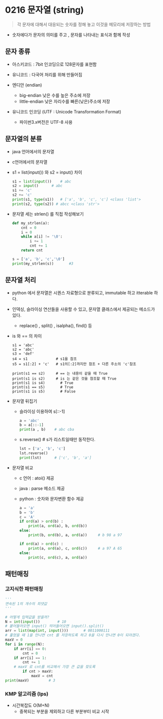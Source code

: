# 0216 문자열 (string)

> 각 문자에 대해서 대응되는 숫자를 정해 놓고 이것을 메모리에 저장하는 방법

- 숫자에다가 문자의 의미를 주고 , 문자를 나타내는 표식과 함께 작성

## 문자 종류

- 아스키코드 : 7bit 인코딩으로 128문자를 표현함

- 유니코드 : 다국어 처리를 위해 만들어짐

- 엔디안 (endian)
  - big-endian 낮은 수를 높은 주소에 저장
  - little-endian 낮은 자리수를 빠른(낮은)주소에 저장

- 유니코드 인코딩 (UTF : Unicode Transformation Format)

  - 파이썬3.x버전은 UTF-8 사용

  

## 문자열의 분류

- java 언어에서의 문자열

- c언어에서의 문자열

- s1 = list(input()) 와 s2 = input() 차이

  ```python
  s1 = list(input()) 	# abc
  s2 = input()		# abc
  s1 += 'c'
  s2 += 'c'
  print(s1, type(s1))	# ['a', 'b', 'c', 'c'] <class 'list'>
  print(s2, type(s2)) # abcc <class 'str'>
  ```


  

- 문자열 세는 strlen() 를 직접 작성해보기

  ```python
  def my_strlen(a):
      cnt = 0
      i = 0
      while a[i] != '\0':
          i += 1
          cnt += 1
      return cnt
  
  s = ['a', 'b', 'c','\0']
  print(my_strlen(s))		#3
  ```



## 문자열 처리

- python 에서 문자열은 시퀀스 자료형으로 분류되고, immutable 하고 itterable 하다.
- 인덱싱, 슬라이싱 연산들을 사용할 수 있고, 문자열 클래스에서 제공되는 메소드가 있다.
  - replace() , split() , isalpha(), find() 등

- is 와 == 의 차이

  ```pyhton
  s1 = 'abc'
  s2 = 'abc'
  s3 = 'def'
  s4 = s1             # s1을 참조
  s5 = s1[:2] + 'c'   # s1의[:2]까지만 참조 + 다른 주소의 'c'참조
  
  print(s1 == s2)     # == 는 내용이 같을 때 True
  print(s1 is s2)     # is 는 같은 것을 참조할 때 True
  print(s1 is s4)		# True
  print(s1 == s5)		# True
  print(s1 is s5)		# False
  ```

- 문자열 뒤집기

  - 슬라이싱 이용하여 s[::-1]

    ```python
    a = 'abc'
    b = a[::-1]
    print(a , b)	# abc cba
    ```

  - s.reverse() # s가 리스트일때만 동작한다.

    ```python
    lst = ['a', 'b', 'c']
    lst.reverse()
    print(lst)		# ['c', 'b', 'a']
    ```

- 문자열 비교

  - c 언어 : atoi() 제공

  - java : parse 메소드 제공

  - python : 숫자와 문자변환 함수 제공

    ```python
    a = 'a'
    b = 'b'
    c = 'A'
    if ord(a) > ord(b) :
        print(a, ord(a), b, ord(b)) 
    else:
        print(b, ord(b), a, ord(a)) 	# b 98 a 97
    
    if ord(a) > ord(c) :
        print(a, ord(a), c, ord(c))		# a 97 A 65
    else:
        print(c, ord(c), a, ord(a))
    ```



## 패턴매칭

### 고지식한 패턴매칭

```python
'''
연속된 1의 개수의 최댓값
'''

# 어떻게 입력값을 받을까?
N = int(input())		# 10
# 붙어들어오면 input() 띄어들어오면 input().split()
arr = list(map(int, input()))		# 0011000111
# 훑었을 때 1을 만나면 cnt 를 저장하도록 하고 0을 다시 만나면 0이 되야겠다.
maxV = 0
for i in range(N):
    if arr[i] == 0:
        cnt = 0
    if arr[i] == 1:
        cnt += 1
    # maxV 로 cnt를 비교해서 가장 큰 값을 찾도록
        if cnt > maxV:
            maxV = cnt
print(maxV)			# 3
```



### KMP 알고리즘 (lps)

- 시간복잡도 O(M+N)
  - 중복되는 부분을 제외하고 다른 부분부터 비교 시작

